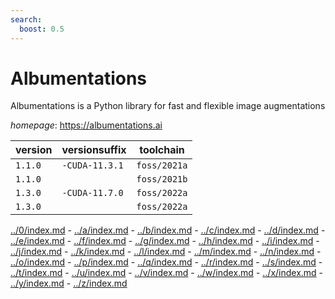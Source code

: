 ```yaml
---
search:
  boost: 0.5
---
```

# Albumentations

Albumentations is a Python library for fast and flexible image augmentations

*homepage*: <https://albumentations.ai>

version | versionsuffix | toolchain
--------|---------------|----------
``1.1.0`` | ``-CUDA-11.3.1`` | ``foss/2021a``
``1.1.0`` |  | ``foss/2021b``
``1.3.0`` | ``-CUDA-11.7.0`` | ``foss/2022a``
``1.3.0`` |  | ``foss/2022a``

[../0/index.md](0) - [../a/index.md](a) - [../b/index.md](b) - [../c/index.md](c) - [../d/index.md](d) - [../e/index.md](e) - [../f/index.md](f) - [../g/index.md](g) - [../h/index.md](h) - [../i/index.md](i) - [../j/index.md](j) - [../k/index.md](k) - [../l/index.md](l) - [../m/index.md](m) - [../n/index.md](n) - [../o/index.md](o) - [../p/index.md](p) - [../q/index.md](q) - [../r/index.md](r) - [../s/index.md](s) - [../t/index.md](t) - [../u/index.md](u) - [../v/index.md](v) - [../w/index.md](w) - [../x/index.md](x) - [../y/index.md](y) - [../z/index.md](z)

